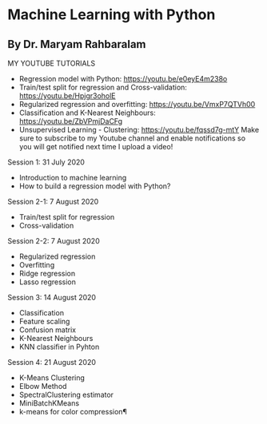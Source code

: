 # Machine Learning with Python
## By Dr. Maryam Rahbaralam
MY YOUTUBE TUTORIALS
- Regression model with Python: https://youtu.be/e0eyE4m238o
- Train/test split for regression and Cross-validation: https://youtu.be/Hpjgr3oholE
- Regularized regression and overfitting: https://youtu.be/VmxP7QTVh00
- Classification and K-Nearest Neighbours: https://youtu.be/ZbVPmjDaCFg
- Unsupervised Learning - Clustering: https://youtu.be/fqssd7g-mtY
Make sure to subscribe to my Youtube channel and enable notifications so you will get notified next time I upload a video!


Session 1: 
31 July 2020
 - Introduction to machine learning
 - How to build a regression model with Python?

Session 2-1: 
7 August 2020
- Train/test split for regression
- Cross-validation

Session 2-2: 
7 August 2020
- Regularized regression
- Overfitting
- Ridge regression
- Lasso regression

Session 3: 
14 August 2020
- Classification
- Feature scaling
- Confusion matrix
- K-Nearest Neighbours
- KNN classifier in Pyhton

Session 4: 
21 August 2020
- K-Means Clustering
- Elbow Method
- SpectralClustering estimator
- MiniBatchKMeans
- k-means for color compression¶
